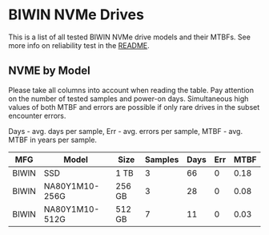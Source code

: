 BIWIN NVMe Drives
=================

This is a list of all tested BIWIN NVMe drive models and their MTBFs. See more
info on reliability test in the [README](https://github.com/bsdhw/SMART).

NVME by Model
------------

Please take all columns into account when reading the table. Pay attention on the
number of tested samples and power-on days. Simultaneous high values of both MTBF
and errors are possible if only rare drives in the subset encounter errors.

Days - avg. days per sample,
Err  - avg. errors per sample,
MTBF - avg. MTBF in years per sample.

| MFG       | Model              | Size   | Samples | Days  | Err   | MTBF |
|-----------|--------------------|--------|---------|-------|-------|------|
| BIWIN     | SSD                | 1 TB   | 3       | 66    | 0     | 0.18   |
| BIWIN     | NA80Y1M10-256G     | 256 GB | 3       | 28    | 0     | 0.08   |
| BIWIN     | NA80Y1M10-512G     | 512 GB | 7       | 11    | 0     | 0.03   |
